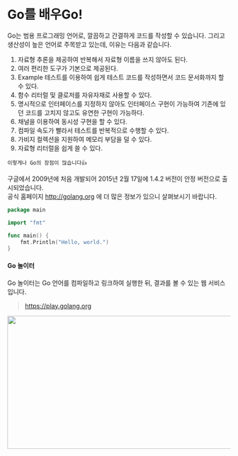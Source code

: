 # Go를 배우Go!
Go는 범용 프로그래밍 언어로, 깔끔하고 간결하게 코드를 작성할 수 있습니다. 그리고 생산성이 높은 언어로 주목받고 있는데, 이유는 다음과 같습니다.  
1. 자료형 추론을 제공하여 반복해서 자료형 이름을 쓰지 않아도 된다.
2. 여러 편리한 도구가 기본으로 제공된다.
3. Example 테스트를 이용하여 쉽게 테스트 코드를 작성하면서 코드 문서화까지 할 수 있다.
4. 함수 리터럴 및 클로저를 자유자재로 사용할 수 있다.
5. 명시적으로 인터페이스를 지정하지 않아도 인터페이스 구현이 가능하여 기존에 있던 코드를 고치지 않고도 유연한 구현이 가능하다.
6. 채널을 이용하여 동시성 구현을 할 수 있다.
7. 컴파일 속도가 빨라서 테스트를 반복적으로 수행할 수 있다.
8. 가비지 컬렉션을 지원하여 메모리 부담을 덜 수 있다.
9. 자료형 리터럴을 쉽게 쓸 수 있다.

  
`이렇게나 Go의 장점이 많습니다👍`  

  
구글에서 2009년에 처음 개발되어 2015년 2월 17일에 1.4.2 버전이 안정 버전으로 출시되었습니다.  
공식 홈페이지 http://golang.org 에 더 많은 정보가 있으니 살펴보시기 바랍니다.  
  
``` Go
package main

import "fmt"

func main() {
    fmt.Println("Hello, world.")
}
```
  
  
#### Go 놀이터
Go 놀이터는 Go 언어를 컴파일하고 링크하여 실행한 뒤, 결과를 볼 수 있는 웹 서비스입니다.  
> https://play.golang.org

<img src="https://user-images.githubusercontent.com/61479654/95457300-a196bc00-09ab-11eb-9c94-93711c384956.jpeg"  width="700" height="300">
